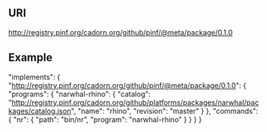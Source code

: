 
URI
---

http://registry.pinf.org/cadorn.org/github/pinf/@meta/package/0.1.0

Example
-------

"implements": {
    "http://registry.pinf.org/cadorn.org/github/pinf/@meta/package/0.1.0": {
        "programs": {
            "narwhal-rhino": {
                "catalog": "http://registry.pinf.org/cadorn.org/github/platforms/packages/narwhal/packages/catalog.json",
                "name": "rhino",
                "revision": "master"
            }
        },
        "commands": {
            "nr": {
                "path": "bin/nr",
                "program": "narwhal-rhino"
            }
        }
    }
}

